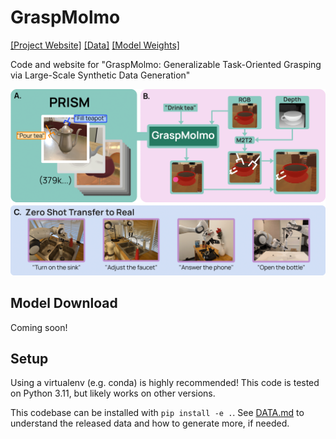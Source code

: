 # GraspMolmo

[[Project Website]](https://abhaybd.github.io/GraspMolmo/) [[Data]](DATA.md) [[Model Weights]](#model-download)

Code and website for "GraspMolmo: Generalizable Task-Oriented Grasping via Large-Scale Synthetic Data Generation"

![Teaser figure for GraspMolmo](assets/teaser_transparent.png)

## Model Download

Coming soon!

## Setup

Using a virtualenv (e.g. conda) is highly recommended! This code is tested on Python 3.11, but likely works on other versions.

This codebase can be installed with `pip install -e .`. See [DATA.md](DATA.md) to understand the released data and how to generate more, if needed.
